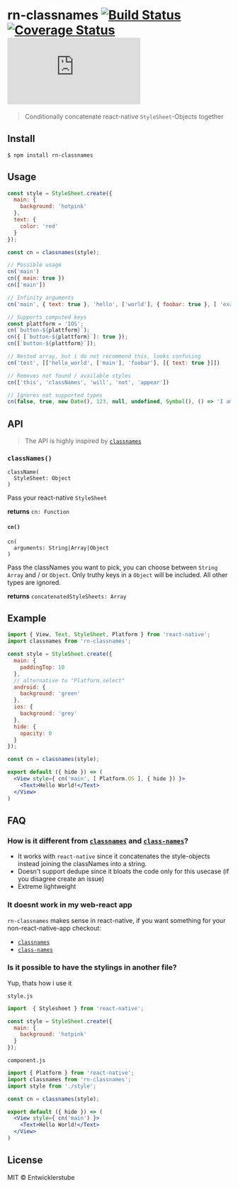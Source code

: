 # rn-classnames [![Build Status](https://travis-ci.com/entwicklerstube/rn-classnames.svg?branch=master)](https://travis-ci.com/entwicklerstube/rn-classnames) [![Coverage Status](https://coveralls.io/repos/github/entwicklerstube/rn-classnames/badge.svg?branch=master)](https://coveralls.io/github/entwicklerstube/rn-classnames?branch=master) [![gzip size](http://img.badgesize.io/https://cdn.jsdelivr.net/npm/rn-classnames/build.js)](https://cdn.jsdelivr.net/npm/rn-classnames/build.js)
> Conditionally concatenate react-native `StyleSheet`-Objects together

## Install
```
$ npm install rn-classnames
```

## Usage
```js
const style = StyleSheet.create({
  main: {
    background: 'hotpink'
  },
  text: {
    color: 'red'
  }
});

const cn = classnames(style);

// Possible usage
cn('main')
cn({ main: true })
cn(['main'])

// Infinity arguments
cn('main', { text: true }, 'hello', ['world'], { foobar: true }, [ 'example' ])

// Supports computed keys
const plattform = 'IOS';
cn(`button-${plattform}`);
cn({ [`button-${plattform}`]: true });
cn([`button-${plattform}`]);

// Nested array, but i do not recommend this, looks confusing
cn('test', [['hello_world', ['main'], 'foobar'], [{ text: true }]])

// Removes not found / available styles
cn(['this', 'classNames', 'will', 'not', 'appear'])

// Ignores not supported types
cn(false, true, new Date(), 123, null, undefined, Symbol(), () => 'I am a function');
```

## API
> The API is highly inspired by [`classnames`](https://github.com/JedWatson/classnames)
### `classNames()`
```
className(
  StyleSheet: Object
)
```
Pass your react-native `StyleSheet`

**returns** `cn: Function`

#### `cn()`
```
cn(
  arguments: String|Array|Object
)
```
Pass the classNames you want to pick, you can choose between `String` `Array` and / or `Object`.
Only truthy keys in a `Object` will be included.
All other types are ignored.

**returns** `concatenatedStyleSheets: Array`

## Example
```jsx
import { View, Text, StyleSheet, Platform } from 'react-native';
import classnames from 'rn-classnames';

const style = StyleSheet.create({
  main: {
    paddingTop: 10
  },
  // alternative to "Platform.select"
  android: {
    background: 'green'
  },
  ios: {
    background: 'grey'
  },
  hide: {
    opacity: 0
  }
});

const cn = classnames(style);

export default ({ hide }) => (
  <View style={ cn('main', [ Platform.OS ], { hide }) }>
    <Text>Hello World!</Text>
  </View>
)
```

## FAQ

### How is it different from [`classnames`](https://github.com/JedWatson/classnames) and [`class-names`](https://github.com/sindresorhus/class-names)?

- It works with `react-native` since it concatenates the style-objects instead joining the classNames into a string.
- Doesn't support dedupe since it bloats the code only for this usecase (if you disagree create an issue)
- Extreme lightweight

### It doesnt work in my web-react app
`rn-classnames` makes sense in react-native, if you want something for your non-react-native-app checkout:
- [`classnames`](https://github.com/JedWatson/classnames)
- [`class-names`](https://github.com/sindresorhus/class-names)

### Is it possible to have the stylings in another file? 
Yup, thats how i use it

`style.js`
```js
import  { Stylesheet } from 'react-native';

const style = StyleSheet.create({
  main: {
    background: 'hotpink'
  }
});
```
`component.js`
```jsx
import { Platform } from 'react-native';
import classnames from 'rn-classnames';
import style from './style';

const cn = classnames(style);

export default ({ hide }) => (
  <View style={ cn('main') }>
    <Text>Hello World!</Text>
  </View>
)
```

## License
MIT © Entwicklerstube
